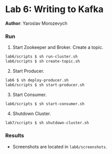 # Lab 6: Writing to Kafka
**Author**: Yaroslav Morozevych
### Run
1. Start Zookeeper and Broker. Create a topic.
```bash
lab6/scripts $ sh run-cluster.sh 
lab6/scripts $ sh create-topic.sh 
```
2. Start Producer.
```bash
lab6 $ sh deploy-producer.sh 
lab6/scripts $ sh start-producer.sh 
```
3. Start Consumer.
```bash
lab6/scripts $ sh start-consumer.sh 
```
4. Shutdown Cluster.
```bash
lab7/scripts $ sh shutdown-cluster.sh 
```

### Results
- Screenshots are located in `lab6/screenshots`.